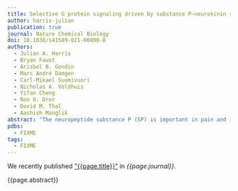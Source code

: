 ```yaml
---
title: Selective G protein signaling driven by substance P–neurokinin receptor dynamics
author: harris-julian
publication: true
journal: Nature Chemical Biology
doi: 10.1038/s41589-021-00890-8
authors:
  - Julian A. Harris
  - Bryan Faust
  - Arisbel B. Gondin
  - Marc André Dämgen
  - Carl-Mikael Suomivuori
  - Nicholas A. Veldhuis
  - Yifan Cheng
  - Ron O. Dror
  - David M. Thal
  - Aashish Manglik
abstract: "The neuropeptide substance P (SP) is important in pain and inflammation. SP activates the neurokinin-1 receptor (NK1R) to signal via G<sub>q</sub> and G<sub>s</sub> proteins. Neurokinin A also activates NK1R, but leads to selective G<sub>q</sub> signaling. How two stimuli yield distinct G protein signaling at the same G protein-coupled receptor remains unclear. We determined cryogenic-electron microscopy structures of active NK1R bound to SP or the G<sub>q</sub>-biased peptide SP6–11. Peptide interactions deep within NK1R are critical for receptor activation. Conversely, interactions between SP and NK1R extracellular loops are required for potent G<sub>s</sub> signaling but not G<sub>q</sub> signaling. Molecular dynamics simulations showed that these superficial contacts restrict SP flexibility. SP6–11, which lacks these interactions, is dynamic while bound to NK1R. Structural dynamics of NK1R agonists therefore depend on interactions with the receptor extracellular loops and regulate G protein signaling selectivity. Similar interactions between other neuropeptides and their cognate receptors may tune intracellular signaling."
pdbs:
  - FIXME
tags:
  - FIXME
---
```


We recently published ["{{page.title}}"](https://doi.org/{{page.doi}}) in *{{page.journal}}*.

{{page.abstract}}
